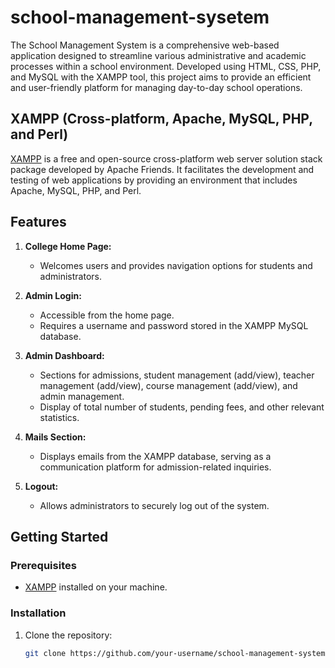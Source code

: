 # school-management-sysetem
The School Management System is a comprehensive web-based application designed to streamline various administrative and academic processes within a school environment. Developed using HTML, CSS, PHP, and MySQL with the XAMPP tool, this project aims to provide an efficient and user-friendly platform for managing day-to-day school operations.

## XAMPP (Cross-platform, Apache, MySQL, PHP, and Perl)

[XAMPP](https://www.apachefriends.org/index.html) is a free and open-source cross-platform web server solution stack package developed by Apache Friends. It facilitates the development and testing of web applications by providing an environment that includes Apache, MySQL, PHP, and Perl.

## Features

1. **College Home Page:**
   - Welcomes users and provides navigation options for students and administrators.

2. **Admin Login:**
   - Accessible from the home page.
   - Requires a username and password stored in the XAMPP MySQL database.

3. **Admin Dashboard:**
   - Sections for admissions, student management (add/view), teacher management (add/view), course management (add/view), and admin management.
   - Display of total number of students, pending fees, and other relevant statistics.

4. **Mails Section:**
   - Displays emails from the XAMPP database, serving as a communication platform for admission-related inquiries.

5. **Logout:**
   - Allows administrators to securely log out of the system.

## Getting Started

### Prerequisites

- [XAMPP](https://www.apachefriends.org/index.html) installed on your machine.

### Installation

1. Clone the repository:
   ```bash
   git clone https://github.com/your-username/school-management-system.git

